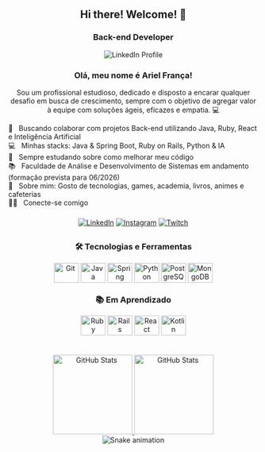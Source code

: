 <div align="center">

## Hi there! Welcome! 👋
### Back-end Developer

![LinkedIn Profile](https://github.com/ArielVinis/ArielVinis/assets/89565617/cb88f6bf-d36f-4f8f-8bc2-21e4cd0bd416)

### Olá, meu nome é Ariel França! 
Sou um profissional estudioso, dedicado e disposto a encarar qualquer desafio em busca de crescimento, sempre com o objetivo de agregar valor à equipe com soluções ágeis, eficazes e empatia. 💻

</div>

<div>
  💜 &nbsp; Buscando colaborar com projetos Back-end utilizando Java, Ruby, React e Inteligência Artificial
  <br/> 💻 &nbsp; Minhas stacks: Java & Spring Boot, Ruby on Rails, Python & IA
  <br/> 📖 &nbsp; Sempre estudando sobre como melhorar meu código
  <br/> 📚 &nbsp; Faculdade de Análise e Desenvolvimento de Sistemas em andamento (formação prevista para 06/2026)
  <br/> 💬 &nbsp; Sobre mim: Gosto de tecnologias, games, academia, livros, animes e cafeterias
  <br/> 🤝🏻 &nbsp; Conecte-se comigo
</div>

<div align="center">
  
###

<a href="https://www.linkedin.com/in/arielvinis" target="_blank"><img src="https://img.shields.io/badge/-LinkedIn-%230077B5?style=for-the-badge&logo=linkedin&logoColor=white" alt="LinkedIn"></a>
<a href="https://www.instagram.com/ariel_vinis" target="_blank"><img src="https://img.shields.io/badge/-Instagram-%23E4405F?style=for-the-badge&logo=instagram&logoColor=white" alt="Instagram"></a>
<a href="https://www.twitch.tv/arielvinis" target="_blank"><img src="https://img.shields.io/badge/Twitch-9146FF?style=for-the-badge&logo=twitch&logoColor=white" alt="Twitch"></a>

##

### 🛠️ Tecnologias e Ferramentas

<div style="display: inline_block">
  <img align="center" alt="Git" height="40" width="50" src="https://cdn.jsdelivr.net/gh/devicons/devicon/icons/git/git-original.svg">
  <img align="center" alt="Java" height="40" width="50" src="https://cdn.jsdelivr.net/gh/devicons/devicon/icons/java/java-original.svg">
  <img align="center" alt="Spring" height="40" width="50" src="https://cdn.jsdelivr.net/gh/devicons/devicon/icons/spring/spring-original.svg">
  <img align="center" alt="Python" height="40" width="50" src="https://cdn.jsdelivr.net/gh/devicons/devicon/icons/python/python-original.svg">
  <img align="center" alt="PostgreSQL" height="40" width="50" src="https://cdn.jsdelivr.net/gh/devicons/devicon/icons/postgresql/postgresql-original.svg">
  <img align="center" alt="MongoDB" height="40" width="50" src="https://cdn.jsdelivr.net/gh/devicons/devicon/icons/mongodb/mongodb-original.svg">
</div>

### 📚 Em Aprendizado

<div style="display: inline_block">
  <img align="center" alt="Ruby" height="40" width="50" src="https://cdn.jsdelivr.net/gh/devicons/devicon/icons/ruby/ruby-original.svg">
  <img align="center" alt="Rails" height="40" width="50" src="https://cdn.jsdelivr.net/gh/devicons/devicon/icons/rails/rails-original-wordmark.svg">
  <img align="center" alt="React" height="40" width="50" src="https://cdn.jsdelivr.net/gh/devicons/devicon/icons/react/react-original.svg">
  <img align="center" alt="Kotlin" height="40" width="50" src="https://cdn.jsdelivr.net/gh/devicons/devicon/icons/kotlin/kotlin-original.svg">
</div>

#
<div>
  <a href="https://github.com/ArielVinis">
  <img height="160em" src="https://github-readme-stats.vercel.app/api/top-langs/?username=arielvinis&layout=compact&langs_count=7&theme=dracula" alt="GitHub Stats"/>
  <img height="160em" src="https://github-readme-stats.vercel.app/api?username=arielvinis&show_icons=true&theme=dracula&include_all_commits=true&count_private=true&hide=stars,issues" alt="GitHub Stats"/>
  </a>
</div>

<div align="center">
  <img src="https://github.com/ArielVinis/ArielVinis/blob/output/github-contribution-grid-snake-dark.svg" alt="Snake animation" />
</div>
